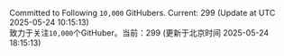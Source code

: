 Committed to Following `10,000` GitHubers. Current: <!-- FOLLOWING_COUNT -->299<!-- FOLLOWING_COUNT --> (Update at UTC <!-- LAST_UPDATED -->2025-05-24 10:15:13<!-- LAST_UPDATED -->)<br>
致力于关注`10,000`个GitHuber。当前：<!-- FOLLOWING_COUNT -->299<!-- FOLLOWING_COUNT --> (更新于北京时间 <!-- LAST_UPDATED_CST -->2025-05-24 18:15:13<!-- LAST_UPDATED_CST -->)
